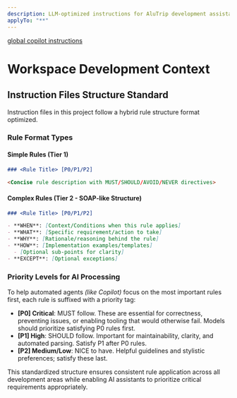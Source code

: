 ```yaml
---
description: LLM-optimized instructions for AluTrip development assistance
applyTo: "**"
---
```


[global copilot instructions](/opt/copilot/copilot.instructions.md)

# Workspace Development Context

## Instruction Files Structure Standard

Instruction files in this project follow a hybrid rule structure format optimized.

### Rule Format Types

#### Simple Rules (Tier 1)

```markdown
### <Rule Title> [P0/P1/P2]

<Concise rule description with MUST/SHOULD/AVOID/NEVER directives>
```

#### Complex Rules (Tier 2 - SOAP-like Structure)

```markdown
### <Rule Title> [P0/P1/P2]

- **WHEN**: [Context/Conditions when this rule applies]
- **WHAT**: [Specific requirement/action to take]
- **WHY**: [Rationale/reasoning behind the rule]
- **HOW**: [Implementation examples/templates]
  - [Optional sub-points for clarity]
- **EXCEPT**: [Optional exceptions]
```

### Priority Levels for AI Processing

To help automated agents _(like Copilot)_ focus on the most important rules first, each rule is suffixed with a priority tag:

- **[P0] Critical**: MUST follow. These are essential for correctness, preventing issues, or enabling tooling that would otherwise fail. Models should prioritize satisfying P0 rules first.
- **[P1] High**: SHOULD follow. Important for maintainability, clarity, and automated parsing. Satisfy P1 after P0 rules.
- **[P2] Medium/Low**: NICE to have. Helpful guidelines and stylistic preferences; satisfy these last.

This standardized structure ensures consistent rule application across all development areas while enabling AI assistants to prioritize critical requirements appropriately.
